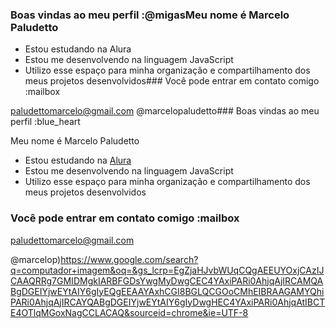 ### Boas vindas ao meu perfil :@migasMeu nome é Marcelo Paludetto

- Estou estudando na Alura
- Estou me desenvolvendo na linguagem JavaScript
- Utilizo esse espaço para minha organização e compartilhamento dos meus projetos desenvolvidos### Você pode entrar em contato comigo :mailbox

paludettomarcelo@gmail.com
@marcelopaludetto### Boas vindas ao meu perfil :blue_heart

Meu nome é Marcelo Paludetto

- Estou estudando na [Alura](https://www.alura.com.br)
- Estou me desenvolvendo na linguagem JavaScript
- Utilizo esse espaço para minha organização e compartilhamento dos meus projetos desenvolvidos

### Você pode entrar em contato comigo :mailbox

paludettomarcelo@gmail.com

@marcelop)https://www.google.com/search?q=computador+imagem&oq=&gs_lcrp=EgZjaHJvbWUqCQgAEEUYOxjCAzIJCAAQRRg7GMIDMgkIARBFGDsYwgMyDwgCEC4YAxiPARi0AhjqAjIRCAMQABgDGEIYjwEYtAIY6gIyEQgEEAAYAxhCGI8BGLQCGOoCMhEIBRAAGAMYQhiPARi0AhjqAjIRCAYQABgDGEIYjwEYtAIY6gIyDwgHEC4YAxiPARi0AhjqAtIBCTE4OTlqMGoxNagCCLACAQ&sourceid=chrome&ie=UTF-8
